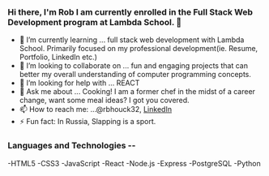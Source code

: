 ### Hi there, I'm Rob I am currently enrolled in the Full Stack Web Development program at Lambda School. 👋




- 🌱 I’m currently learning ... full stack web development with Lambda School. Primarily focused on my professional development(ie. Resume, Portfolio, LinkedIn etc.)
- 👯 I’m looking to collaborate on ... fun and engaging projects that can better my overall understanding of computer programming concepts.
- 🤔 I’m looking for help with ... REACT
- 💬 Ask me about ... Cooking! I am a former chef in the midst of a career change, want some meal ideas? I got you covered.
- 📫 How to reach me: ...@rbhouck32, <a href="https://www.linkedin.com/in/robbhouck/">LinkedIn</a> 
- ⚡ Fun fact: In Russia, Slapping is a sport.

### Languages and Technologies --
-HTML5
-CSS3
-JavaScript
-React
-Node.js
-Express
-PostgreSQL
-Python


